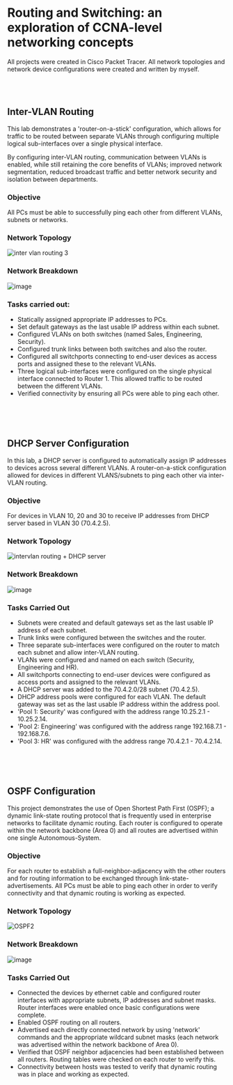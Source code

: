 # Routing and Switching: an exploration of CCNA-level networking concepts
All projects were created in Cisco Packet Tracer. All network topologies and network device configurations were created and written by myself. 

<br> <br> 

## Inter-VLAN Routing  

This lab demonstrates a 'router-on-a-stick' configuration, which allows for traffic to be routed between separate VLANs through configuring multiple logical sub-interfaces over a single physical interface.  

By configuring inter-VLAN routing, communication between VLANs is enabled, while still retaining the core benefits of VLANs; improved network segmentation, reduced broadcast traffic and better network security and isolation between departments.

### Objective 
All PCs must be able to successfully ping each other from different VLANs, subnets or networks.


### Network Topology

![inter vlan routing 3](https://github.com/user-attachments/assets/bcf72ef4-9ffc-4295-954a-fa91dac094cd)


### Network Breakdown

![image](https://github.com/user-attachments/assets/6421fee3-49e2-4d5d-9421-81c8bb4451bd)

### Tasks carried out:

- Statically assigned appropriate IP addresses to PCs.
- Set default gateways as the last usable IP address within each subnet.
- Configured VLANs on both switches (named Sales, Engineering, Security).
- Configured trunk links between both switches and also the router.
- Configured all switchports connecting to end-user devices as access ports and assigned these to the relevant VLANs.
- Three logical sub-interfaces were configured on the single physical interface connected to Router 1. This allowed traffic to be routed between the different VLANs.
- Verified connectivity by ensuring all PCs were able to ping each other.  

 <br> <br> <br> 
 
## DHCP Server Configuration  
In this lab, a DHCP server is configured to automatically assign IP addresses to devices across several different VLANs. A router-on-a-stick configuration allowed for devices in different
VLANS/subnets to ping each other via inter-VLAN routing.

### Objective
For devices in VLAN 10, 20 and 30 to receive IP addresses from DHCP server based in VLAN 30 (70.4.2.5).

### Network Topology 

![intervlan routing + DHCP server](https://github.com/user-attachments/assets/994741f1-4e11-4f93-9c8f-7e0b92e4a9cb)

### Network Breakdown

![image](https://github.com/user-attachments/assets/c0fe19ff-8838-450c-9372-97d8914531d6)


### Tasks Carried Out

- Subnets were created and default gateways set as the last usable IP address of each subnet.
- Trunk links were configured between the switches and the router.
- Three separate sub-interfaces were configured on the router to match each subnet and allow inter-VLAN routing.
- VLANs were configured and named on each switch (Security, Engineering and HR).
- All switchports connecting to end-user devices were configured as access ports and assigned to the relevant VLANs.
- A DHCP server was added to the 70.4.2.0/28 subnet (70.4.2.5).
- DHCP address pools were configured for each VLAN. The default gateway was set as the last usable IP address within the address pool.
- 'Pool 1: Security' was configured with the address range 10.25.2.1 - 10.25.2.14.
- 'Pool 2: Engineering' was configured with the address range 192.168.7.1 - 192.168.7.6.
- 'Pool 3: HR' was configured with the address range 70.4.2.1 - 70.4.2.14.

<br> <br> <br> 

## OSPF Configuration
This project demonstrates the use of Open Shortest Path First (OSPF); a dynamic link-state routing protocol that is frequently used in enterprise networks to facilitate dynamic routing. Each router is configured to operate within the network backbone (Area 0) and all routes are advertised within one single Autonomous-System.

### Objective 
For each router to establish a full-neighbor-adjacency with the other routers and for routing information to be exchanged through link-state-advertisements. All PCs must be able to ping each other in order to verify connectivity and that dynamic routing is working as expected.

### Network Topology

![OSPF2](https://github.com/user-attachments/assets/dd73eeb0-9c73-4225-a955-50b8e47813eb)

### Network Breakdown

![image](https://github.com/user-attachments/assets/7a066016-2787-4c42-9169-6513e7e9669a)


### Tasks Carried Out

- Connected the devices by ethernet cable and configured router interfaces with appropriate subnets, IP addresses and subnet masks. Router interfaces were enabled once basic configurations were complete.
- Enabled OSPF routing on all routers.
- Advertised each directly connected network by using 'network' commands and the appropriate wildcard subnet masks (each network was advertised within the network backbone of Area 0).
- Verified that OSPF neighbor adjacencies had been established between all routers. Routing tables were checked on each router to verify this.
- Connectivity between hosts was tested to verify that dynamic routing was in place and working as expected.
